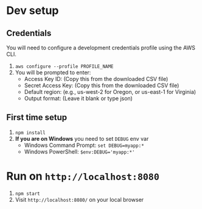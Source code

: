 # Dev setup

## Credentials

You will need to configure a development credentials profile using the AWS CLI.

1. `aws configure --profile PROFILE_NAME`
2. You will be prompted to enter:
   - Access Key ID: (Copy this from the downloaded CSV file)
   - Secret Access Key: (Copy this from the downloaded CSV file)
   - Default region: (e.g., us-west-2 for Oregon, or us-east-1 for Virginia)
   - Output format: (Leave it blank or type json)

## First time setup

1. `npm install`
2. **If you are on Windows** you need to set `DEBUG` env var
   - Windows Command Prompt: `set DEBUG=myapp:*`
   - Windows PowerShell: `$env:DEBUG='myapp:*'`

# Run on `http://localhost:8080`

1. `npm start`
2. Visit `http://localhost:8080/` on your local browser
